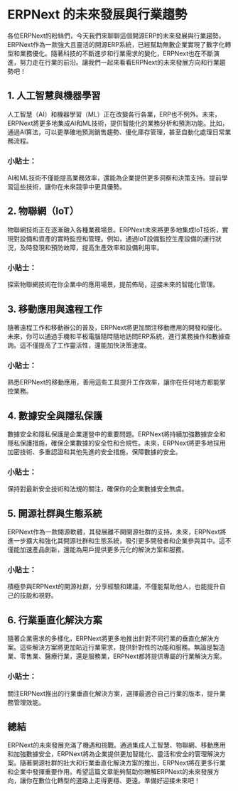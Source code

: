 # ERPNext 的未來發展與行業趨勢

各位ERPNext的粉絲們，今天我們來聊聊這個開源ERP的未來發展與行業趨勢。ERPNext作為一款強大且靈活的開源ERP系統，已經幫助無數企業實現了數字化轉型和業務優化。隨著科技的不斷進步和行業需求的變化，ERPNext也在不斷演進，努力走在行業的前沿。讓我們一起來看看ERPNext的未來發展方向和行業趨勢吧！

## 1. 人工智慧與機器學習

人工智慧（AI）和機器學習（ML）正在改變各行各業，ERP也不例外。未來，ERPNext將更多地集成AI和ML技術，提供智能化的業務分析和預測功能。比如，通過AI算法，可以更準確地預測銷售趨勢、優化庫存管理，甚至自動化處理日常業務流程。

### **小貼士：**
AI和ML技術不僅能提高業務效率，還能為企業提供更多洞察和決策支持。提前學習這些技術，讓你在未來競爭中更具優勢。

## 2. 物聯網（IoT）

物聯網技術正在逐漸融入各種業務場景。ERPNext未來將更多地集成IoT技術，實現對設備和資產的實時監控和管理。例如，通過IoT設備監控生產設備的運行狀況，及時發現和預防故障，提高生產效率和設備利用率。

### **小貼士：**
探索物聯網技術在你企業中的應用場景，提前佈局，迎接未來的智能化管理。

## 3. 移動應用與遠程工作

隨著遠程工作和移動辦公的普及，ERPNext將更加關注移動應用的開發和優化。未來，你可以通過手機和平板電腦隨時隨地訪問ERP系統，進行業務操作和數據查詢。這不僅提高了工作靈活性，還能加快決策速度。

### **小貼士：**
熟悉ERPNext的移動應用，善用這些工具提升工作效率，讓你在任何地方都能掌控業務。

## 4. 數據安全與隱私保護

數據安全和隱私保護是企業運營中的重要問題。ERPNext將持續加強數據安全和隱私保護措施，確保企業數據的安全性和合規性。未來，ERPNext將更多地採用加密技術、多重認證和其他先進的安全措施，保障數據的安全。

### **小貼士：**
保持對最新安全技術和法規的關注，確保你的企業數據安全無虞。

## 5. 開源社群與生態系統

ERPNext作為一款開源軟體，其發展離不開開源社群的支持。未來，ERPNext將進一步擴大和強化其開源社群和生態系統，吸引更多開發者和企業參與其中。這不僅能加速產品創新，還能為用戶提供更多元化的解決方案和服務。

### **小貼士：**
積極參與ERPNext的開源社群，分享經驗和建議，不僅能幫助他人，也能提升自己的技能和視野。

## 6. 行業垂直化解決方案

隨著企業需求的多樣化，ERPNext將更多地推出針對不同行業的垂直化解決方案。這些解決方案將更加貼近行業需求，提供針對性的功能和服務。無論是製造業、零售業、醫療行業，還是服務業，ERPNext都將提供專屬的行業解決方案。

### **小貼士：**
關注ERPNext推出的行業垂直化解決方案，選擇最適合自己行業的版本，提升業務管理效能。

## 總結

ERPNext的未來發展充滿了機遇和挑戰。通過集成人工智慧、物聯網、移動應用和加強數據安全，ERPNext將為企業提供更加智能化、靈活和安全的管理解決方案。隨著開源社群的壯大和行業垂直化解決方案的推出，ERPNext將在更多行業和企業中發揮重要作用。希望這篇文章能夠幫助你瞭解ERPNext的未來發展方向，讓你在數位化轉型的道路上走得更穩、更遠。準備好迎接未來吧！
